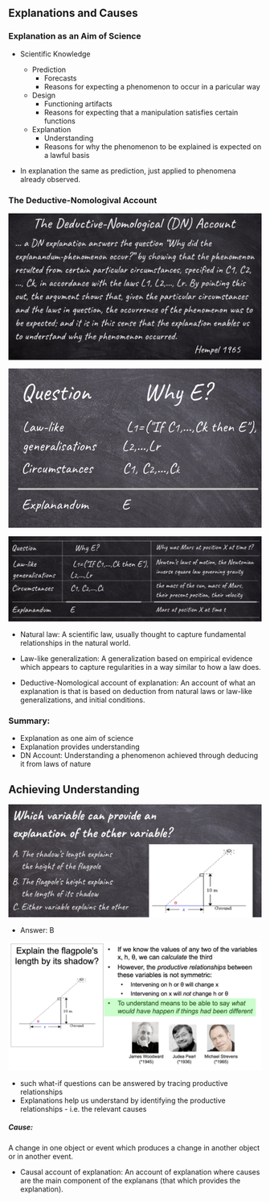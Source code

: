 ## Explanations and Causes

### Explanation as an Aim of Science

- Scientific Knowledge
    - Prediction
        - Forecasts
        - Reasons for expecting a phenomenon to occur in a paricular way
    - Design
        - Functioning artifacts
        - Reasons for expecting that a manipulation satisfies certain functions
    - Explanation
        - Understanding
        - Reasons for why the phenomenon to be explained is expected on a lawful basis

- In explanation the same as prediction, just applied to phenomena already observed. 

### The Deductive-Nomologival Account

![](Pictures/explanation01.png)

![](Pictures/explanation02.png)

![](Pictures/explanation03.png)


- Natural law: A scientific law, usually thought to capture fundamental relationships in the natural world.

- Law-like generalization: A generalization based on empirical evidence which appears to capture regularities in a way similar to how a law does.

- Deductive-Nomological account of explanation: An account of what an explanation is that is based on deduction from natural laws or law-like generalizations, and initial conditions.

### Summary:
- Explanation as one aim of science
- Explanation provides understanding
- DN Account: Understanding a phenomenon achieved through deducing it from laws of nature

## Achieving Understanding

![](Pictures/explanation04.png)

- Answer: B

![](Pictures/explanation05.png)

- such what-if questions can be answered by tracing productive relationships 
- Explanations help us understand by identifying the productive relationships - i.e. the relevant causes

##### Cause: 
A change in one object or event which produces a change in another object or in another event.

- Causal account of explanation: An account of explanation where causes are the main component of the explanans (that which provides the explanation).